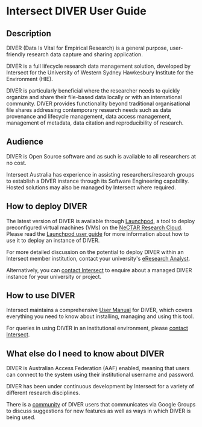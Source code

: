 # Intersect DIVER User Guide

## Description

DIVER (Data Is Vital for Empirical Research) is a general purpose, user-friendly research data capture and sharing application.

DIVER is a full lifecycle research data management solution, developed by Intersect for the University of Western Sydney Hawkesbury Institute for the Environment (HIE). 

DIVER is particularly beneficial where the researcher needs to quickly organize and share their file-based data locally or with an international community. DIVER provides functionality beyond traditional organisational file shares addressing contemporary research needs such as data provenance and lifecycle management, data access management, management of metadata, data citation and reproducibility of research.

## Audience

DIVER is Open Source software and as such is available to all researchers at no cost.

Intersect Australia has experience in assisting researchers/research groups to establish a DIVER instance through its Software Engineering capability. Hosted solutions may also be managed by Intersect where required. 

## How to deploy DIVER

The latest version of DIVER is available through [Launchpod][launchpod], a tool to deploy preconfigured virtual machines (VMs) on the [NeCTAR Research Cloud][nectarrc]. Please read the [Launchpod user guide][launchpod-doc] for more information about how to use it to deploy an instance of DIVER.

For more detailed discussion on the potential to deploy DIVER within an Intersect member institution, contact your university's [eResearch Analyst][eras].

Alternatively, you can [contact Intersect][enquiries] to enquire about a managed DIVER instance for your university or project. 

## How to use DIVER

Intersect maintains a comprehensive [User Manual][diver-user-manual] for DIVER, which covers everything you need to know about installing, managing and using this tool.

For queries in using DIVER in an institutional environment, please [contact Intersect][enquiries].

## What else do I need to know about DIVER

DIVER is Australian Access Federation (AAF) enabled, meaning that users can connect to the system using their institutional username and password. 

DIVER has been under continuous development by Intersect for a variety of different research disciplines.

There is a [community][diver-group] of DIVER users that communicates via Google Groups to discuss suggestions for new features as well as ways in which DIVER is being used.

[eras]: http://intersect.org.au/content/eresearch-analysts "eResearch Analysts"
[nectarRC]: http://cloud.nectar.org.au/ "NeCTAR Research Cloud"
[launchpod]: http://launchpod.intersect.org.au "Launchpod"
[launchpod-doc]: http://intersect.org.au/content/launchpod "Launchpod user guide"
[diver-user-manual]: https://github.com/IntersectAustralia/dc21-doc/blob/master/files/DIVER%20UserManual.pdf "Diver User Manual"
[enquiries]: mailto:enquiries@intersect.org.au
[diver-group]: https://groups.google.com/forum/#!forum/diver-community
